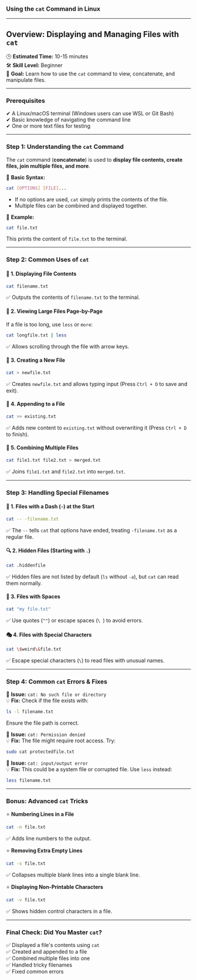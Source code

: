 ### **Using the `cat` Command in Linux**

---

## **Overview: Displaying and Managing Files with `cat`**  
🕒 **Estimated Time:** 10-15 minutes  
🛠 **Skill Level:** Beginner  
🎯 **Goal:** Learn how to use the `cat` command to view, concatenate, and manipulate files.

---

### **Prerequisites**  
✔ A Linux/macOS terminal (Windows users can use WSL or Git Bash)  
✔ Basic knowledge of navigating the command line  
✔ One or more text files for testing  

---

### **Step 1: Understanding the `cat` Command**  
The `cat` command (**concatenate**) is used to **display file contents, create files, join multiple files, and more**.

👀 **Basic Syntax:**  
```bash
cat [OPTIONS] [FILE]...
```
- If no options are used, `cat` simply prints the contents of the file.
- Multiple files can be combined and displayed together.

📌 **Example:**  
```bash
cat file.txt
```
This prints the content of `file.txt` to the terminal.

---

### **Step 2: Common Uses of `cat`**  
#### 📖 **1. Displaying File Contents**
```bash
cat filename.txt
```
✅ Outputs the contents of `filename.txt` to the terminal.

#### 📌 **2. Viewing Large Files Page-by-Page**
If a file is too long, use `less` or `more`:
```bash
cat longfile.txt | less
```
✅ Allows scrolling through the file with arrow keys.

#### 📝 **3. Creating a New File**
```bash
cat > newfile.txt
```
✅ Creates `newfile.txt` and allows typing input (Press `Ctrl + D` to save and exit).

#### 📑 **4. Appending to a File**
```bash
cat >> existing.txt
```
✅ Adds new content to `existing.txt` without overwriting it (Press `Ctrl + D` to finish).

#### 🔗 **5. Combining Multiple Files**
```bash
cat file1.txt file2.txt > merged.txt
```
✅ Joins `file1.txt` and `file2.txt` into `merged.txt`.

---

### **Step 3: Handling Special Filenames**

#### 🛑 **1. Files with a Dash (`-`) at the Start**
```bash
cat -- -filename.txt
```
✅ The `--` tells `cat` that options have ended, treating `-filename.txt` as a regular file.

#### 🔍 **2. Hidden Files (Starting with `.`)**
```bash
cat .hiddenfile
```
✅ Hidden files are not listed by default (`ls` without `-a`), but `cat` can read them normally.

#### 🔄 **3. Files with Spaces**
```bash
cat "my file.txt"
```
✅ Use quotes (`""`) or escape spaces (`\ `) to avoid errors.

#### 🎭 **4. Files with Special Characters**
```bash
cat \$weird\&file.txt
```
✅ Escape special characters (`\`) to read files with unusual names.

---

### **Step 4: Common `cat` Errors & Fixes**  
🚨 **Issue:** `cat: No such file or directory`  
💡 **Fix:** Check if the file exists with:
```bash
ls -l filename.txt
```
Ensure the file path is correct.

🚨 **Issue:** `cat: Permission denied`  
💡 **Fix:** The file might require root access. Try:
```bash
sudo cat protectedfile.txt
```
🚨 **Issue:** `cat: input/output error`  
💡 **Fix:** This could be a system file or corrupted file. Use `less` instead:
```bash
less filename.txt
```

---

### **Bonus: Advanced `cat` Tricks**  
⭐ **Numbering Lines in a File**  
```bash
cat -n file.txt
```
✅ Adds line numbers to the output.

⭐ **Removing Extra Empty Lines**  
```bash
cat -s file.txt
```
✅ Collapses multiple blank lines into a single blank line.

⭐ **Displaying Non-Printable Characters**  
```bash
cat -v file.txt
```
✅ Shows hidden control characters in a file.

---

### **Final Check: Did You Master `cat`?**  
✅ Displayed a file's contents using `cat`  
✅ Created and appended to a file  
✅ Combined multiple files into one  
✅ Handled tricky filenames  
✅ Fixed common errors  
